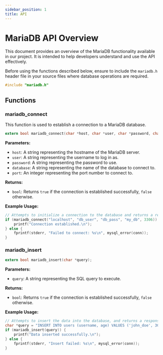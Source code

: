 ```yaml
---
sidebar_position: 1
title: API
---
```


# MariaDB API Overview

This document provides an overview of the MariaDB functionality available in our project. It is intended to help developers understand and use the API effectively.

Before using the functions described below, ensure to include the `mariadb.h` header file in your source files where database operations are required.

```C
#include "mariadb.h"
```

## Functions

### mariadb_connect

This function is used to establish a connection to a MariaDB database.

```C
extern bool mariadb_connect(char *host, char *user, char *password, char *database, int port);
```

**Parameters:**

- `host`: A string representing the hostname of the MariaDB server.
- `user`: A string representing the username to log in as.
- `password`: A string representing the password to use.
- `database`: A string representing the name of the database to connect to.
- `port`: An integer representing the port number to connect to.

**Returns:**

- `bool`: Returns `true` if the connection is established successfully, `false` otherwise.

**Example Usage:**
```C
// Attempts to initialize a connection to the database and returns a response accordingly
if (mariadb_connect("localhost", "db_user", "db_pass", "my_db", 3306)) {
    printf("Connection established.\n");
} else {
    fprintf(stderr, "Failed to connect: %s\n", mysql_error(conn));
}

```

### mariadb_insert

```C
extern bool mariadb_insert(char *query);
```

**Parameters:**

- `query`: A string representing the SQL query to execute.

**Returns:**

- `bool`: Returns `true` if the connection is established successfully, `false` otherwise.

**Example Usage:**
```C
// Attempts to insert the data into the database, and returns a response accordingly
char *query = "INSERT INTO users (username, age) VALUES ('john_doe', 30);";
if (mariadb_insert(query)) {
    printf("Data inserted successfully.\n");
} else {
    fprintf(stderr, "Insert failed: %s\n", mysql_error(conn));
}
```

